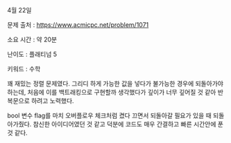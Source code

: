 4월 22일

문제 출처 : https://www.acmicpc.net/problem/1071

소요 시간 : 약 20분

난이도 : 플래티넘 5

키워드 : 수학

꽤 재밌는 정렬 문제였다. 그리디 하게 가능한 값을 넣다가 불가능한 경우에 되돌아가야 하는데, 
처음에 이를 백트래킹으로 구현할까 생각했다가 깊이가 너무 깊어질 것 같아 반복문으로 하려고 노력했다.

bool 변수 flag를 마치 오버플로우 체크처럼 켰다 끄면서 되돌아갈 필요가 있을 때 되돌아가줬다.
참신한 아이디어였던 것 같고 덕분에 코드도 매우 간결하고 빠른 시간안에 푼 것 같다.
